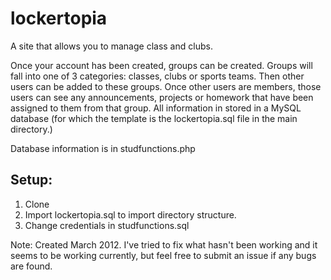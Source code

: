 lockertopia
===========
A site that allows you to manage class and clubs.

Once your account has been created, groups can be created. Groups will fall into one of 3 categories: classes, clubs or sports teams. Then other users can be added to these groups. Once other users are members, those users can see any announcements, projects or homework that have been assigned to them from that group.
All information in stored in a MySQL database (for which the template is the lockertopia.sql file in the main directory.)

Database information is in studfunctions.php

Setup:
---
1. Clone
2. Import lockertopia.sql to import directory structure.
3. Change credentials in studfunctions.sql

Note: Created March 2012. I've tried to fix what hasn't been working and it seems to be working currently, but feel free to submit an issue if any bugs are found.
